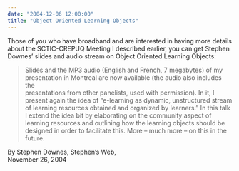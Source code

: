 ```yaml
---
date: "2004-12-06 12:00:00"
title: "Object Oriented Learning Objects"
---
```




Those of you who have broadband and are interested in having more details about the SCTIC-CREPUQ Meeting I described earlier, you can get Stephen Downes&rsquo; slides and audio stream on Object Oriented Learning Objects:

>Slides and the MP3 audio (English and French, 7 megabytes) of my presentation in Montreal are now available (the audio also includes the<br/>
presentations from other panelists, used with permission). In it, I present again the idea of &ldquo;e-learning as dynamic, unstructured stream of learning resources obtained and organized by learners.&rdquo; In this talk I extend the idea bit by elaborating on the community aspect of learning resources and outlining how the learning objects should be designed in order to facilitate this. More &#8211; much more &#8211; on this in the future.

By Stephen Downes, Stephen&rsquo;s Web,<br/>
November 26, 2004



